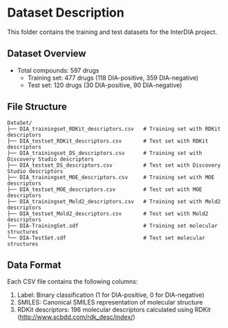 # Dataset Description

This folder contains the training and test datasets for the InterDIA project.

## Dataset Overview
- Total compounds: 597 drugs
  - Training set: 477 drugs (118 DIA-positive, 359 DIA-negative)
  - Test set: 120 drugs (30 DIA-positive, 90 DIA-negative)

## File Structure
```
DataSet/
├── DIA_trainingset_RDKit_descriptors.csv   # Training set with RDKit descriptors 
├── DIA_testset_RDKit_descriptors.csv       # Test set with RDKit descriptors
├── DIA_trainingset_DS_descriptors.csv      # Training set with Discovery Studio descriptors
├── DIA_testset_DS_descriptors.csv          # Test set with Discovery Studio descriptors 
├── DIA_trainingset_MOE_descriptors.csv     # Training set with MOE descriptors
├── DIA_testset_MOE_descriptors.csv         # Test set with MOE descriptors
├── DIA_trainingset_Mold2_descriptors.csv   # Training set with Mold2 descriptors
├── DIA_testset_Mold2_descriptors.csv       # Test set with Mold2 descriptors
├── DIA-TrainingSet.sdf                     # Training set molecular structures
└── DIA-TestSet.sdf                         # Test set molecular structures
```

## Data Format
Each CSV file contains the following columns:
1. Label: Binary classification (1 for DIA-positive, 0 for DIA-negative)
2. SMILES: Canonical SMILES representation of molecular structure
3. RDKit descriptors: 196 molecular descriptors calculated using RDKit (http://www.scbdd.com/rdk_desc/index/)
